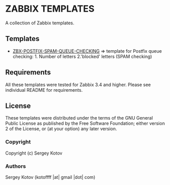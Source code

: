 ZABBIX TEMPLATES
================

A collection of Zabbix templates.

Templates
---------

  * [ZBX-POSTFIX-SPAM-QUEUE-CHECKING](https://github.com/kotoffff/Zabbix/tree/master/zabbix-templates/zbx-postfix-spam-queue-checking) => template for Postfix queue checking: 1. Number of letters 2.'blocked' letters (SPAM checking)

Requirements
------------

All these templates were tested for Zabbix 3.4 and higher. Please see individual README for requirements.

License
-------

These templates were distributed under the terms of the GNU General Public License as published by the Free Software Foundation; either version 2 of the License, or (at your option) any later version.

### Copyright

  Copyright (c) Sergey Kotov

### Authors

  Sergey Kotov
  (kotoffff |at| gmail |dot| com)